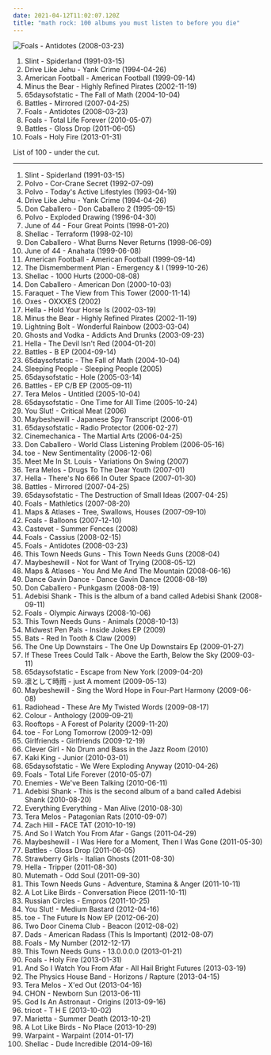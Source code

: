 ```yaml
---
date: 2021-04-12T11:02:07.120Z
title: "math rock: 100 albums you must listen to before you die"
---
```

![Foals - Antidotes (2008-03-23)](https://img.discogs.com/OGe9EBxPmnL-KHbU69mabGqX1SY=/fit-in/600x591/filters:strip_icc():format(jpeg):mode_rgb():quality(90)/discogs-images/R-1296744-1270584765.jpeg.jpg "Foals - Antidotes (2008-03-23)")
<ol class="albums">
<li data-cover="http://coverartarchive.org/release/a16b871f-3b71-3bb0-9a9d-798b513a4fc0/11175324617-500.jpg" data-tags="post-rock, math rock" role="button">Slint - Spiderland (1991-03-15)</li>
<li data-cover="http://coverartarchive.org/release/883a8c08-4f08-4acc-b2a4-9f2d549ac696/23545562962-500.jpg" data-tags="post-hardcore, math rock" role="button">Drive Like Jehu - Yank Crime (1994-04-26)</li>
<li data-cover="http://coverartarchive.org/release/aa4983e3-f20f-48fd-a446-8230a71c470b/7248178022-500.jpg" data-tags="indie rock, emo" role="button">American Football - American Football (1999-09-14)</li>
<li data-cover="http://coverartarchive.org/release/3eba537b-87f9-4a37-b9b7-237855cad684/26395579262-500.jpg" data-tags="indie rock" role="button">Minus the Bear - Highly Refined Pirates (2002-11-19)</li>
<li data-cover="http://coverartarchive.org/release/e0e6f524-90b3-400a-aa4c-ab89e9c172f0/13891715369-500.jpg" data-tags="post-rock" role="button">65daysofstatic - The Fall of Math (2004-10-04)</li>
<li data-cover="http://coverartarchive.org/release/bd32dcd0-5a09-4725-97ed-5918f55ee356/11318478591-500.jpg" data-tags="math rock" role="button">Battles - Mirrored (2007-04-25)</li>
<li data-cover="https://img.discogs.com/OGe9EBxPmnL-KHbU69mabGqX1SY=/fit-in/600x591/filters:strip_icc():format(jpeg):mode_rgb():quality(90)/discogs-images/R-1296744-1270584765.jpeg.jpg" data-tags="math rock, indie" role="button">Foals - Antidotes (2008-03-23)</li>
<li data-cover="http://coverartarchive.org/release/a0ae9288-8038-3ed8-bfa8-5ea39ef7ecc8/4174517606-500.jpg" data-tags="indie rock" role="button">Foals - Total Life Forever (2010-05-07)</li>
<li data-cover="http://coverartarchive.org/release/c0a2429b-26e5-352f-8561-d7ee9e606e6c/4922570721-500.jpg" data-tags="math rock" role="button">Battles - Gloss Drop (2011-06-05)</li>
<li data-cover="http://coverartarchive.org/release/e5656e38-a4a8-4ee1-9ea4-4273a2275497/25391187859-500.jpg" data-tags="indie rock" role="button">Foals - Holy Fire (2013-01-31)</li>
</ol>
List of 100 - under the cut.
<!-- more -->

_________________

<ol class="albums">
<li data-cover="http://coverartarchive.org/release/a16b871f-3b71-3bb0-9a9d-798b513a4fc0/11175324617-500.jpg" data-tags="post-rock, math rock" role="button">
Slint - Spiderland (1991-03-15)
</li>
<li data-cover="http://coverartarchive.org/release/0bb9b2ab-3016-3d2a-9f5b-dd489526a9f4/16495903143-500.jpg" data-tags="math rock, noise rock, real post-hardcore" role="button">
Polvo - Cor-Crane Secret (1992-07-09)
</li>
<li data-cover="https://img.discogs.com/iezrfbZ-TrJVDTiYnEcYA-c06Ss=/fit-in/600x596/filters:strip_icc():format(jpeg):mode_rgb():quality(90)/discogs-images/R-622506-1518621666-8890.jpeg.jpg" data-tags="math rock" role="button">
Polvo - Today's Active Lifestyles (1993-04-19)
</li>
<li data-cover="http://coverartarchive.org/release/883a8c08-4f08-4acc-b2a4-9f2d549ac696/23545562962-500.jpg" data-tags="post-hardcore, math rock" role="button">
Drive Like Jehu - Yank Crime (1994-04-26)
</li>
<li data-cover="http://coverartarchive.org/release/67a2138a-1130-4575-bb20-6b9995b81fad/12021123808-500.jpg" data-tags="math rock" role="button">
Don Caballero - Don Caballero 2 (1995-09-15)
</li>
<li data-cover="http://coverartarchive.org/release/b0b6e917-61e6-3be3-a2da-bb873eb63af8/21553050631-500.jpg" data-tags="math rock" role="button">
Polvo - Exploded Drawing (1996-04-30)
</li>
<li data-cover="http://coverartarchive.org/release/1be52a25-f261-4d8e-983c-f92795be4f29/11035456850-500.jpg" data-tags="post-rock, math rock" role="button">
June of 44 - Four Great Points (1998-01-20)
</li>
<li data-cover="http://coverartarchive.org/release/0730eb5d-b0e1-4458-bc21-498783e5eb4e/20987949311-500.jpg" data-tags="math rock, post-punk" role="button">
Shellac - Terraform (1998-02-10)
</li>
<li data-cover="http://coverartarchive.org/release/7e5af94a-6e11-4bb4-99ba-177d322027fa/16110487955-500.jpg" data-tags="math rock, instrumental" role="button">
Don Caballero - What Burns Never Returns (1998-06-09)
</li>
<li data-cover="http://coverartarchive.org/release/923f03ee-76d6-45bb-9753-150256487b47/8770449535-500.jpg" data-tags="math rock, post-rock" role="button">
June of 44 - Anahata (1999-06-08)
</li>
<li data-cover="http://coverartarchive.org/release/aa4983e3-f20f-48fd-a446-8230a71c470b/7248178022-500.jpg" data-tags="indie rock, emo" role="button">
American Football - American Football (1999-09-14)
</li>
<li data-cover="http://coverartarchive.org/release/433caf55-ee9d-4ee4-a33d-fce4ba3355c6/27070609639-500.jpg" data-tags="indie" role="button">
The Dismemberment Plan - Emergency & I (1999-10-26)
</li>
<li data-cover="http://coverartarchive.org/release/76a1b5df-8af7-4c78-8c44-f15ce08c2eb1/3348973628-500.jpg" data-tags="noise rock" role="button">
Shellac - 1000 Hurts (2000-08-08)
</li>
<li data-cover="http://coverartarchive.org/release/969d2fc9-ef14-4cf4-9917-5a414fc3ad7d/16110285595-500.jpg" data-tags="math rock" role="button">
Don Caballero - American Don (2000-10-03)
</li>
<li data-cover="http://coverartarchive.org/release/99e88b3f-3a18-4a13-a2b5-657b909383c8/27006231557-500.jpg" data-tags="math rock" role="button">
Faraquet - The View from This Tower (2000-11-14)
</li>
<li data-cover="http://coverartarchive.org/release/fe32e578-0387-4209-8584-2d3ae35720e2/26039617498-500.jpg" data-tags="math rock" role="button">
Oxes - OXXXES (2002)
</li>
<li data-cover="http://coverartarchive.org/release/3b486b98-76d4-4591-8430-0119454d42ac/11002700286-500.jpg" data-tags="math rock" role="button">
Hella - Hold Your Horse Is (2002-03-19)
</li>
<li data-cover="http://coverartarchive.org/release/3eba537b-87f9-4a37-b9b7-237855cad684/26395579262-500.jpg" data-tags="indie rock" role="button">
Minus the Bear - Highly Refined Pirates (2002-11-19)
</li>
<li data-cover="http://coverartarchive.org/release/f626b8d5-67a6-4bc7-82cd-4a0c24c8ed5d/11799177283-500.jpg" data-tags="noise rock" role="button">
Lightning Bolt - Wonderful Rainbow (2003-03-04)
</li>
<li data-cover="http://coverartarchive.org/release/6dd76526-e067-4d10-9b34-d3b7be7b0734/16635387400-500.jpg" data-tags="math rock" role="button">
Ghosts and Vodka - Addicts And Drunks (2003-09-23)
</li>
<li data-cover="http://coverartarchive.org/release/c3d3d127-8d68-44b2-9370-e695f05b746b/11002809325-500.jpg" data-tags="math rock" role="button">
Hella - The Devil Isn't Red (2004-01-20)
</li>
<li data-cover="http://coverartarchive.org/release/18d9f1a4-0d64-42d8-9f29-698c03c9674a/11800075266-500.jpg" data-tags="math rock" role="button">
Battles - B EP (2004-09-14)
</li>
<li data-cover="http://coverartarchive.org/release/e0e6f524-90b3-400a-aa4c-ab89e9c172f0/13891715369-500.jpg" data-tags="post-rock" role="button">
65daysofstatic - The Fall of Math (2004-10-04)
</li>
<li data-cover="https://img.discogs.com/uPpD8QGu7xLgkkApbCY6b1Id0Lg=/fit-in/600x592/filters:strip_icc():format(jpeg):mode_rgb():quality(90)/discogs-images/R-1834139-1396710396-5824.jpeg.jpg" data-tags="math rock" role="button">
Sleeping People - Sleeping People (2005)
</li>
<li data-cover="http://coverartarchive.org/release/a65bf7e3-1b1d-4d2c-99bb-e576053e7d6b/28235886759-500.jpg" data-tags="post-rock" role="button">
65daysofstatic - Hole (2005-03-14)
</li>
<li data-cover="http://coverartarchive.org/release/33e04fab-1890-4472-aa2c-0aa61f723fa4/4601677125-500.jpg" data-tags="math rock" role="button">
Battles - EP C/B EP (2005-09-11)
</li>
<li data-cover="http://coverartarchive.org/release/02b97054-ca09-44b7-b1f0-d497815ecd94/24232560871-500.jpg" data-tags="math rock, noise rock, experimental rock" role="button">
Tera Melos - Untitled (2005-10-04)
</li>
<li data-cover="http://coverartarchive.org/release/a41e4735-76af-4ee3-aa0f-1d12eda2bf25/2737978532-500.jpg" data-tags="post-rock" role="button">
65daysofstatic - One Time for All Time (2005-10-24)
</li>
<li data-cover="http://coverartarchive.org/release/0e576853-d9c8-4799-9691-631035e3758e/8839131738-500.jpg" data-tags="instrumental, math rock, experimental" role="button">
You Slut! - Critical Meat (2006)
</li>
<li data-cover="https://via.placeholder.com/450" data-tags="post-rock" role="button">
Maybeshewill - Japanese Spy Transcript (2006-01)
</li>
<li data-cover="http://coverartarchive.org/release/c602130f-51ae-4797-b2f4-842ad1453ee1/5416910313-500.jpg" data-tags="math rock, post-rock, monotreme records" role="button">
65daysofstatic - Radio Protector (2006-02-27)
</li>
<li data-cover="http://coverartarchive.org/release/171900d9-67ea-41cf-89af-0c1730563b06/7600488157-500.jpg" data-tags="indie, rock, math rock, progressive metal, progressive rock" role="button">
Cinemechanica - The Martial Arts (2006-04-25)
</li>
<li data-cover="http://coverartarchive.org/release/cd45f8f1-a0e8-4225-b864-c2ff58e4f54c/16110213518-500.jpg" data-tags="math rock" role="button">
Don Caballero - World Class Listening Problem (2006-05-16)
</li>
<li data-cover="https://img.discogs.com/jJKX7Cuv1j-FsqgR9dZLg0msYe4=/fit-in/240x240/filters:strip_icc():format(jpeg):mode_rgb():quality(90)/discogs-images/R-5145657-1385738264-4753.jpeg.jpg" data-tags="electronic, jazz, japanese, instrumental, math rock, emo, experimental, fusion, japan, post rock, play this at my funeral, noodly, dem drums" role="button">
toe - New Sentimentality (2006-12-06)
</li>
<li data-cover="https://img.discogs.com/lBexsYg_UAfZK1YBVSAGdpXUtMo=/fit-in/375x372/filters:strip_icc():format(jpeg):mode_rgb():quality(90)/discogs-images/R-1778389-1242722886.jpeg.jpg" data-tags="math rock, post-hardcore" role="button">
Meet Me In St. Louis - Variations On Swing (2007)
</li>
<li data-cover="https://img.discogs.com/TB3ub00fY9N-xgvwbyWoCvCyLFw=/fit-in/500x500/filters:strip_icc():format(jpeg):mode_rgb():quality(90)/discogs-images/R-1824337-1466897871-1021.jpeg.jpg" data-tags="math rock" role="button">
Tera Melos - Drugs To The Dear Youth (2007-01)
</li>
<li data-cover="http://coverartarchive.org/release/81abc528-2cad-48b8-a8e0-de41e1c73684/3394485177-500.jpg" data-tags="math rock" role="button">
Hella - There's No 666 In Outer Space (2007-01-30)
</li>
<li data-cover="http://coverartarchive.org/release/bd32dcd0-5a09-4725-97ed-5918f55ee356/11318478591-500.jpg" data-tags="math rock" role="button">
Battles - Mirrored (2007-04-25)
</li>
<li data-cover="http://coverartarchive.org/release/72bc36e5-6af1-4d62-b72d-ec60cfa5fea6/3248569775-500.jpg" data-tags="post-rock" role="button">
65daysofstatic - The Destruction of Small Ideas (2007-04-25)
</li>
<li data-cover="http://coverartarchive.org/release/0c1dfc1d-1da5-4c0b-aa99-c070894d4b99/3334775846-500.jpg" data-tags="indie" role="button">
Foals - Mathletics (2007-08-20)
</li>
<li data-cover="http://coverartarchive.org/release/74547a85-01ea-4eb8-aaf7-e069a089d94d/11061346400-500.jpg" data-tags="math rock, emo, indie rock, online record collection" role="button">
Maps & Atlases - Tree, Swallows, Houses (2007-09-10)
</li>
<li data-cover="http://coverartarchive.org/release/b6c82460-d0d1-4461-b5b8-0e5eb817ce9d/26604104752-500.jpg" data-tags="math rock, transgressive records" role="button">
Foals - Balloons (2007-12-10)
</li>
<li data-cover="http://coverartarchive.org/release/9d44af90-4aa5-45ad-885e-03dbe3db0af4/21912498985-500.jpg" data-tags="post-rock" role="button">
Castevet - Summer Fences (2008)
</li>
<li data-cover="https://img.discogs.com/H-3PQpDxXToHlq7dTOF2zGBeUtY=/fit-in/597x600/filters:strip_icc():format(jpeg):mode_rgb():quality(90)/discogs-images/R-1271778-1205359906.jpeg.jpg" data-tags="math rock" role="button">
Foals - Cassius (2008-02-15)
</li>
<li data-cover="https://img.discogs.com/OGe9EBxPmnL-KHbU69mabGqX1SY=/fit-in/600x591/filters:strip_icc():format(jpeg):mode_rgb():quality(90)/discogs-images/R-1296744-1270584765.jpeg.jpg" data-tags="math rock, indie" role="button">
Foals - Antidotes (2008-03-23)
</li>
<li data-cover="http://coverartarchive.org/release/1e56b7ec-2edf-4665-adf8-d85dfbc598b5/14315503115-500.jpg" data-tags="indie, math rock, indie rock" role="button">
This Town Needs Guns - This Town Needs Guns (2008-04)
</li>
<li data-cover="https://via.placeholder.com/450" data-tags="post-rock" role="button">
Maybeshewill - Not for Want of Trying (2008-05-12)
</li>
<li data-cover="https://img.discogs.com/xZay37Xy2QIYDzQtQzyk1DiLeK4=/fit-in/600x594/filters:strip_icc():format(jpeg):mode_rgb():quality(90)/discogs-images/R-2353120-1462765529-2327.jpeg.jpg" data-tags="math rock, all time fav, in vinyl collection" role="button">
Maps & Atlases - You And Me And The Mountain (2008-06-16)
</li>
<li data-cover="http://coverartarchive.org/release/d3eab0f0-0f87-40bd-877e-cedd895fb9c8/6532860840-500.jpg" data-tags="post-hardcore, experimental" role="button">
Dance Gavin Dance - Dance Gavin Dance (2008-08-19)
</li>
<li data-cover="http://coverartarchive.org/release/5a11f556-afcf-4efa-8004-a33889292d4e/12021133709-500.jpg" data-tags="math rock" role="button">
Don Caballero - Punkgasm (2008-08-19)
</li>
<li data-cover="http://coverartarchive.org/release/8760ae8f-a5b0-4909-95b0-4a9bb9fad408/9934565413-500.jpg" data-tags="math rock" role="button">
Adebisi Shank - This is the album of a band called Adebisi Shank (2008-09-11)
</li>
<li data-cover="https://img.discogs.com/qFq_JUh1moTEk0L8OwcdsI9WspI=/fit-in/500x503/filters:strip_icc():format(jpeg):mode_rgb():quality(90)/discogs-images/R-1487574-1321826690.jpeg.jpg" data-tags="math rock" role="button">
Foals - Olympic Airways (2008-10-06)
</li>
<li data-cover="https://img.discogs.com/XfcjvTSndc-lvvVTzdnXziYy4Ts=/fit-in/500x500/filters:strip_icc():format(jpeg):mode_rgb():quality(90)/discogs-images/R-2491922-1286976641.jpeg.jpg" data-tags="math rock" role="button">
This Town Needs Guns - Animals (2008-10-13)
</li>
<li data-cover="http://coverartarchive.org/release/8f89ed84-9b30-4d09-95ef-ea8ab06836b5/23940491742-500.jpg" data-tags="math rock, emo, midwest emo" role="button">
Midwest Pen Pals - Inside Jokes EP (2009)
</li>
<li data-cover="http://coverartarchive.org/release/dddf0c43-c13e-4369-9639-b8dd6fcd9670/10875440689-500.jpg" data-tags="math rock, post punk, post hardcore, progressive post hardcore, mathpop mathrock indie, weas que planeo escuchar" role="button">
Bats - Red In Tooth & Claw (2009)
</li>
<li data-cover="http://coverartarchive.org/release/f31d8540-2e73-435a-8855-5f8e1f633fc6/11375917391-500.jpg" data-tags="math rock, indie rock, acoustic rock, midwest emo" role="button">
The One Up Downstairs - The One Up Downstairs Ep (2009-01-27)
</li>
<li data-cover="http://coverartarchive.org/release/c5107679-e2b1-42c4-9281-7f9189a46e15/3357006181-500.jpg" data-tags="post-rock" role="button">
If These Trees Could Talk - Above the Earth, Below the Sky (2009-03-11)
</li>
<li data-cover="http://coverartarchive.org/release/457b6f67-d5fb-4782-bff7-80b64043ce9b/25107683680-500.jpg" data-tags="instrumental, post-rock" role="button">
65daysofstatic - Escape from New York (2009-04-20)
</li>
<li data-cover="http://coverartarchive.org/release/36680ad6-a047-423a-b06b-d6723a3dc56f/12651455221-500.jpg" data-tags="alternative rock, post-hardcore, j-rock" role="button">
凛として時雨 - just A moment (2009-05-13)
</li>
<li data-cover="http://coverartarchive.org/release/162892dc-49d4-4540-80f6-b7127a147ad4/3370180048-500.jpg" data-tags="post-rock" role="button">
Maybeshewill - Sing the Word Hope in Four-Part Harmony (2009-06-08)
</li>
<li data-cover="http://coverartarchive.org/release/3b7453da-f435-4e22-9e33-15c78727fd90/1984961533-500.jpg" data-tags="alternative rock" role="button">
Radiohead - These Are My Twisted Words (2009-08-17)
</li>
<li data-cover="http://coverartarchive.org/release/238f52a2-e62e-4da0-ac0b-dced8e0e2e78/4706109611-500.jpg" data-tags="indie, math rock, experimental, indie pop, indie rock, i love this, math pop, math-rock" role="button">
Colour - Anthology (2009-09-21)
</li>
<li data-cover="http://coverartarchive.org/release/3b64b195-f5be-4a72-897d-11683bede047/16736380229-500.jpg" data-tags="math rock" role="button">
Rooftops - A Forest of Polarity (2009-11-20)
</li>
<li data-cover="http://coverartarchive.org/release/695060cc-1a85-4dc9-8e85-aa50b74964ef/6304189097-500.jpg" data-tags="post-rock, post rock" role="button">
toe - For Long Tomorrow (2009-12-09)
</li>
<li data-cover="http://coverartarchive.org/release/5a70cade-9b4e-4fe2-adc6-f7d363e31328/8756204834-500.jpg" data-tags="electronic, rock, math rock, pop punk, roll down the windows and blast this, some shit mixed with pop shouty vocals and indie rock, why arent you listening to this nigga, mathy jazzy funky post-hardcore" role="button">
Girlfriends - Girlfriends (2009-12-19)
</li>
<li data-cover="http://coverartarchive.org/release/f11735df-917a-41bf-8bc8-bae05bcec0e9/9186820888-500.jpg" data-tags="math rock, post-rock, twinkle daddies, role certo" role="button">
Clever Girl - No Drum and Bass in the Jazz Room (2010)
</li>
<li data-cover="https://img.discogs.com/kTnUIFbSEfRuX2fQiv8uUxu2kD0=/fit-in/600x527/filters:strip_icc():format(jpeg):mode_rgb():quality(90)/discogs-images/R-2207200-1282079851.jpeg.jpg" data-tags="post-rock" role="button">
Kaki King - Junior (2010-03-01)
</li>
<li data-cover="http://coverartarchive.org/release/248b104a-4865-41bc-9635-7f2edade8c9d/3248579787-500.jpg" data-tags="post-rock, electronic" role="button">
65daysofstatic - We Were Exploding Anyway (2010-04-26)
</li>
<li data-cover="http://coverartarchive.org/release/a0ae9288-8038-3ed8-bfa8-5ea39ef7ecc8/4174517606-500.jpg" data-tags="indie rock" role="button">
Foals - Total Life Forever (2010-05-07)
</li>
<li data-cover="http://coverartarchive.org/release/47dd7ca6-20c0-4634-b703-03276b2a0fbc/8635918800-500.jpg" data-tags="math rock" role="button">
Enemies - We've Been Talking (2010-06-11)
</li>
<li data-cover="https://img.discogs.com/Y_8DUyZNRrn6ZF0Eg92lrf67Qzc=/fit-in/450x450/filters:strip_icc():format(jpeg):mode_rgb():quality(90)/discogs-images/R-2491689-1286960340.jpeg.jpg" data-tags="math rock" role="button">
Adebisi Shank - This is the second album of a band called Adebisi Shank (2010-08-20)
</li>
<li data-cover="http://coverartarchive.org/release/afce7c95-e230-450c-a684-fc048bb55844/17749408084-500.jpg" data-tags="indie" role="button">
Everything Everything - Man Alive (2010-08-30)
</li>
<li data-cover="http://coverartarchive.org/release/736c8761-0cd3-48c2-a764-7189e32235cc/4455881615-500.jpg" data-tags="math rock, math-rock" role="button">
Tera Melos - Patagonian Rats (2010-09-07)
</li>
<li data-cover="http://coverartarchive.org/release/2a9000af-1768-4ec2-aa01-b44cacb0e887/11441414525-500.jpg" data-tags="noise, math rock, experimental, experimental rock, neo-psychedelia" role="button">
Zach Hill - FACE TAT (2010-10-19)
</li>
<li data-cover="https://img.discogs.com/BkKEu4MMHuBa2CXO7m8wRwMcobI=/fit-in/600x588/filters:strip_icc():format(jpeg):mode_rgb():quality(90)/discogs-images/R-2898815-1597585357-7614.jpeg.jpg" data-tags="post-rock, instrumental" role="button">
And So I Watch You From Afar - Gangs (2011-04-29)
</li>
<li data-cover="http://coverartarchive.org/release/dd366e1c-8c46-487c-804f-664c21cc9e4a/3370183666-500.jpg" data-tags="post-rock" role="button">
Maybeshewill - I Was Here for a Moment, Then I Was Gone (2011-05-30)
</li>
<li data-cover="http://coverartarchive.org/release/c0a2429b-26e5-352f-8561-d7ee9e606e6c/4922570721-500.jpg" data-tags="math rock" role="button">
Battles - Gloss Drop (2011-06-05)
</li>
<li data-cover="http://coverartarchive.org/release/5346c22d-a6b4-4eef-a00b-01ec7c4f2f85/1113687319-500.jpg" data-tags="instrumental, math rock, experimental, progressive rock, progressive, groove tech" role="button">
Strawberry Girls - Italian Ghosts (2011-08-30)
</li>
<li data-cover="https://img.discogs.com/LrfHFwwxlISYH_xOKHAYEYA2y_s=/fit-in/600x595/filters:strip_icc():format(jpeg):mode_rgb():quality(90)/discogs-images/R-3080009-1532445402-6228.jpeg.jpg" data-tags="math rock" role="button">
Hella - Tripper (2011-08-30)
</li>
<li data-cover="https://img.discogs.com/hrEyvwwjtk_ZpcvzvCHDnmc7vpM=/fit-in/600x598/filters:strip_icc():format(jpeg):mode_rgb():quality(90)/discogs-images/R-3191675-1545550123-2688.jpeg.jpg" data-tags="indie, rock, progressive rock, indie progressive alternative" role="button">
Mutemath - Odd Soul (2011-09-30)
</li>
<li data-cover="https://img.discogs.com/OTru_VS7QEfP9U8M6v1AEe7rK8w=/fit-in/350x350/filters:strip_icc():format(jpeg):mode_rgb():quality(90)/discogs-images/R-3306902-1325016061.jpeg.jpg" data-tags="math rock" role="button">
This Town Needs Guns - Adventure, Stamina & Anger (2011-10-11)
</li>
<li data-cover="http://coverartarchive.org/release/069afaf0-b814-4d38-b28b-50142f32e059/13185182232-500.jpg" data-tags="post-hardcore" role="button">
A Lot Like Birds - Conversation Piece (2011-10-11)
</li>
<li data-cover="http://coverartarchive.org/release/65bc450d-2304-47d9-b114-e84b8bc56811/3331814020-500.jpg" data-tags="post-metal, post-rock" role="button">
Russian Circles - Empros (2011-10-25)
</li>
<li data-cover="http://coverartarchive.org/release/053d3ad8-efa0-4ee5-80c5-9b9fea267882/6318728447-500.jpg" data-tags="math rock" role="button">
You Slut! - Medium Bastard (2012-04-16)
</li>
<li data-cover="https://img.discogs.com/1aqLeEDV3DWCQ3furE0AxSrpE64=/fit-in/498x498/filters:strip_icc():format(jpeg):mode_rgb():quality(90)/discogs-images/R-4118470-1356163849-4613.jpeg.jpg" data-tags="math rock, title is a full sentence, must check" role="button">
toe - The Future Is Now EP (2012-06-20)
</li>
<li data-cover="http://coverartarchive.org/release/e9abd378-bb2c-4c66-af8a-ffef8e9d0a59/1924752901-500.jpg" data-tags="indie, indie rock" role="button">
Two Door Cinema Club - Beacon (2012-08-02)
</li>
<li data-cover="http://coverartarchive.org/release/d2858fbf-9d65-4deb-8dbe-9c07f3af15cf/8764377056-500.jpg" data-tags="emo" role="button">
Dads - American Radass (This Is Important) (2012-08-07)
</li>
<li data-cover="http://coverartarchive.org/release/e9aa97d2-c029-4378-9b3f-90280b4c1be7/3276402980-500.jpg" data-tags="indie rock" role="button">
Foals - My Number (2012-12-17)
</li>
<li data-cover="https://img.discogs.com/4OSOdDpTiQTbs_uwQUQBkgqjSgs=/fit-in/350x350/filters:strip_icc():format(jpeg):mode_rgb():quality(90)/discogs-images/R-4210791-1358639251-9339.jpeg.jpg" data-tags="math rock" role="button">
This Town Needs Guns - 13.0.0.0.0 (2013-01-21)
</li>
<li data-cover="http://coverartarchive.org/release/e5656e38-a4a8-4ee1-9ea4-4273a2275497/25391187859-500.jpg" data-tags="indie rock" role="button">
Foals - Holy Fire (2013-01-31)
</li>
<li data-cover="http://coverartarchive.org/release/5a23bf85-a672-44c2-9fc1-5e479f7217d6/3064153162-500.jpg" data-tags="math rock" role="button">
And So I Watch You From Afar - All Hail Bright Futures (2013-03-19)
</li>
<li data-cover="http://coverartarchive.org/release/2c7a21e2-ce44-4f2b-b400-3147a8a7d243/16060198295-500.jpg" data-tags="instrumental, math rock" role="button">
The Physics House Band - Horizons / Rapture (2013-04-15)
</li>
<li data-cover="https://img.discogs.com/rjaVDQXkwp2tdzUzVzryw7kQ9os=/fit-in/600x600/filters:strip_icc():format(jpeg):mode_rgb():quality(90)/discogs-images/R-4479695-1366083814-8735.png.jpg" data-tags="math rock" role="button">
Tera Melos - X'ed Out (2013-04-16)
</li>
<li data-cover="https://img.discogs.com/pscnaQIdudebvxaNvSMSI0KzdJQ=/fit-in/600x600/filters:strip_icc():format(jpeg):mode_rgb():quality(90)/discogs-images/R-5012392-1524398620-5370.jpeg.jpg" data-tags="chill, math rock, progressive metal, progressive rock, prog, epic, hot chocolate, not of this world, instrumental prog metal, god tier chill, legends of chill, not a word was spoken" role="button">
CHON - Newborn Sun (2013-06-11)
</li>
<li data-cover="http://coverartarchive.org/release/af63df92-5839-4e40-9736-e7ef5d7fa66f/5180052800-500.jpg" data-tags="post-rock" role="button">
God Is An Astronaut - Origins (2013-09-16)
</li>
<li data-cover="https://img.discogs.com/2-0GytdyDovrVy3ndWC1mfui2nw=/fit-in/600x600/filters:strip_icc():format(jpeg):mode_rgb():quality(90)/discogs-images/R-9300814-1513304907-2287.jpeg.jpg" data-tags="indie, rock, japanese, alternative, math rock, experimental, female vocalists, ss, these vocals are killing me with joy" role="button">
tricot - T H E (2013-10-02)
</li>
<li data-cover="http://coverartarchive.org/release/6c08b72b-19dd-45cd-96e3-141eb6993911/27197506984-500.jpg" data-tags="emo" role="button">
Marietta - Summer Death (2013-10-21)
</li>
<li data-cover="http://coverartarchive.org/release/8fd6006f-3f96-4652-ab36-b675af3c280b/17944490537-500.jpg" data-tags="experimental" role="button">
A Lot Like Birds - No Place (2013-10-29)
</li>
<li data-cover="http://coverartarchive.org/release/cbe0a818-aac1-45b4-9ca5-8f19d5666273/5966164242-500.jpg" data-tags="indie, dream pop, trip-hop, shoegaze, psychedelic rock, neo-psychedelia" role="button">
Warpaint - Warpaint (2014-01-17)
</li>
<li data-cover="https://img.discogs.com/qNx490nv9tSlaaAVsLpNT3RnV6w=/fit-in/600x600/filters:strip_icc():format(jpeg):mode_rgb():quality(90)/discogs-images/R-6092431-1411209334-9708.jpeg.jpg" data-tags="math rock, noise rock" role="button">
Shellac - Dude Incredible (2014-09-16)
</li>
</ol>